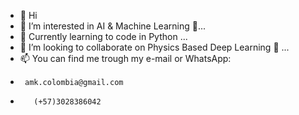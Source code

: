 - 👋 Hi
- 👀 I’m interested in AI & Machine Learning 🚀...
- 🌱 Currently learning to code in Python ...
- 💞️ I’m looking to collaborate on Physics Based Deep Learning 🚀  ...
- 📫 You can find me trough my e-mail or  WhatsApp:
-      amk.colombia@gmail.com
-        (+57)3028386042

<!---
annamariak08/annamariak08 is a ✨ special ✨ repository because its `README.md` (this file) appears on your GitHub profile.
You can click the Preview link to take a look at your changes.
--->
